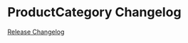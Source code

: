 # ProductCategory Changelog

[Release Changelog](https://github.com/spryker/product-category/releases)
